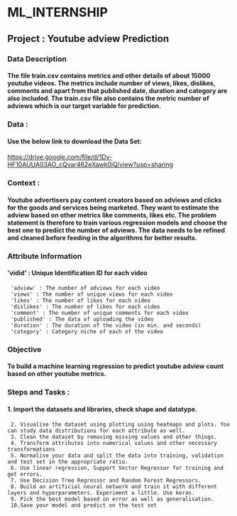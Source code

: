# ML_INTERNSHIP
## Project : Youtube adview Prediction

### Data Description
#### The file train.csv contains metrics and other details of about 15000 youtube videos. The metrics include number of views, likes, dislikes, comments and apart from that published date, duration and category are also included. The train.csv file also contains the metric number of adviews which is our target variable for prediction.

### Data :
#### Use the below link to download the Data Set:
https://drive.google.com/file/d/1Dv-HF10AUUA03AO_cQvar462eXawk0iQ/view?usp=sharing

### Context :
#### Youtube advertisers pay content creators based on adviews and clicks for the goods and services being marketed. They want to estimate the adview based on other metrics like comments, likes etc. The problem statement is therefore to train various regression models and choose the best one to predict the number of adviews. The data needs to be refined and cleaned before feeding in the algorithms for better results.

### Attribute Information
#### 'vidid' : Unique Identification ID for each video
     'adview' : The number of adviews for each video
     'views' : The number of unique views for each video
     'likes' : The number of likes for each video
     'dislikes' : The number of likes for each video
     'comment' : The number of unique comments for each video
     'published' : The data of uploading the video
     'duration' : The duration of the video (in min. and seconds)
     'category' : Category niche of each of the video
     
### Objective
#### To build a machine learning regression to predict youtube adview count based on other youtube metrics.

### Steps and Tasks :
#### 1. Import the datasets and libraries, check shape and datatype.
     2. Visualise the dataset using plotting using heatmaps and plots. You can study data distributions for each attribute as well.
     3. Clean the dataset by removing missing values and other things.
     4. Transform attributes into numerical values and other necessary transformations
     5. Normalise your data and split the data into training, validation and test set in the appropriate ratio.
     6. Use linear regression, Support Vector Regressor for training and get errors.
     7. Use Decision Tree Regressor and Random Forest Regressors.
     8. Build an artificial neural network and train it with different layers and hyperparameters. Experiment a little. Use keras.
     9. Pick the best model based on error as well as generalisation.
     10.Save your model and predict on the test set
